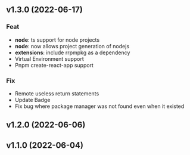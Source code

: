 ## v1.3.0 (2022-06-17)

### Feat

- **node**: ts support for node projects
- **node**: now allows project generation of nodejs
- **extensions**: include rrpmpkg as a dependency
- Virtual Environment support
- Pnpm create-react-app support

### Fix

- Remote useless return statements
- Update Badge
- Fix bug where package manager was not found even when it existed

## v1.2.0 (2022-06-06)

## v1.1.0 (2022-06-04)
